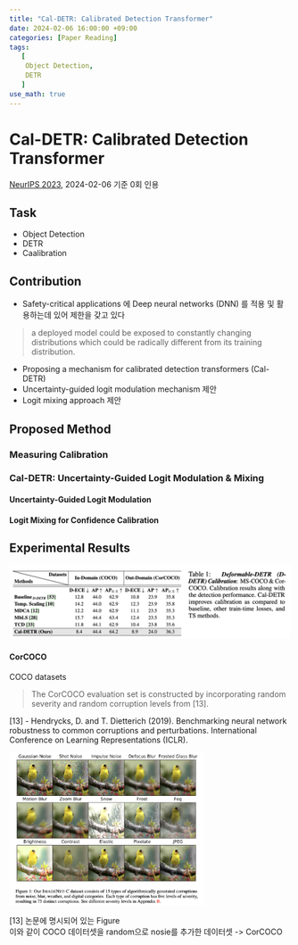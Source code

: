 ```yaml
---
title: "Cal-DETR: Calibrated Detection Transformer"
date: 2024-02-06 16:00:00 +09:00
categories: [Paper Reading]
tags:
   [
    Object Detection,
    DETR
   ]
use_math: true
--- 
```


# Cal-DETR: Calibrated Detection Transformer
[NeurIPS 2023](https://nips.cc/virtual/2023/poster/72856), 2024-02-06 기준 0회 인용

## Task
- Object Detection
- DETR
- Caalibration

## Contribution
- Safety-critical applications 에 Deep neural networks (DNN) 를 적용 및 활용하는데 있어 제한을 갖고 있다
> a deployed model could be exposed to constantly changing distributions which could be radically different from its training distribution.
- Proposing a mechanism for calibrated detection transformers (Cal-DETR)
- Uncertainty-guided logit modulation mechanism 제안
- Logit mixing approach 제안

## Proposed Method


### Measuring Calibration

### Cal-DETR: Uncertainty-Guided Logit Modulation & Mixing

#### Uncertainty-Guided Logit Modulation

#### Logit Mixing for Confidence Calibration


## Experimental Results

<img src="/images/cal-detr/tab1.png" width="650px" alt="alt">

#### CorCOCO <br>
COCO datasets
> The CorCOCO evaluation set is constructed by incorporating random severity and random corruption levels from [13]. <br>

[13] - Hendrycks, D. and T. Dietterich (2019). Benchmarking neural network robustness to common corruptions and perturbations. International Conference on Learning Representations (ICLR).

<img src="/images/cal-detr/corruption.png" width="350px" alt="alt">

[13] 논문에 명시되어 있는 Figure <br>
이와 같이 COCO 데이터셋을 random으로 nosie를 추가한 데이터셋 -> CorCOCO